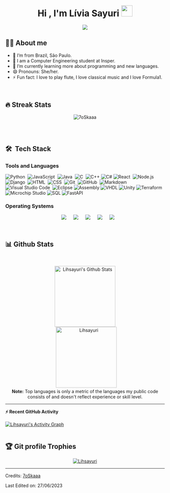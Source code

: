 <h1 align="center">Hi , I'm Lívia Sayuri <img src="https://media.giphy.com/media/hvRJCLFzcasrR4ia7z/giphy.gif" width="35"></h1>
<p align="center">
  <a href="https://github.com/DenverCoder1/readme-typing-svg"><img src="https://readme-typing-svg.herokuapp.com?lines=Computer+Engineering+Student;Curious+person;Always%20learning%20new%20things&center=true&width=500&height=50"></a>
</p>

## :sassy_woman:  About me
- :city_sunset: I’m from Brazil, São Paulo.
- :school: I am a Computer Engineering student at Insper.
- 🌱 I’m currently learning more about programming and new languages.
- 😄 Pronouns: She/her.
- ⚡ Fun fact: I love to play flute, I love classical music and I love Formula1.

<br>

## 🔥 Streak Stats
<p align="center"><img src="https://github-readme-streak-stats.herokuapp.com/?user=Lihsayuri&theme=algolia" alt="7oSkaaa" /></p>

<br>
<br>


## 🛠 &nbsp;Tech Stack



<p align="center"> 

 ### Tools and Languages

![Python](https://img.shields.io/badge/-Python-05122A?style=flat&logo=python)&nbsp;
![JavaScript](https://img.shields.io/badge/-JavaScript-05122A?style=flat&logo=javascript)&nbsp;
![Java](https://img.shields.io/badge/-Java-05122A?style=flat&logo=Java&logoColor=FFA518)&nbsp;
![C](https://img.shields.io/badge/-C-05122A?style=flat&logo=C&logoColor=A8B9CC)&nbsp;
![C++](https://img.shields.io/badge/-C%2B%2B-05122A?style=flat&logo=C%2B%2B&logoColor=A8B9CC)
![C#](https://img.shields.io/badge/-C%23-05122A?style=flat&logo=C%20Sharp&logoColor=A8B9CC)
![React](https://img.shields.io/badge/-React-05122A?style=flat&logo=react)&nbsp;
![Node.js](https://img.shields.io/badge/-Node.js-05122A?style=flat&logo=node.js)&nbsp;
![Django](https://img.shields.io/badge/-Django-05122A?style=flat&logo=django&logoColor=092E20)&nbsp;
![HTML](https://img.shields.io/badge/-HTML-05122A?style=flat&logo=HTML5)&nbsp;
![CSS](https://img.shields.io/badge/-CSS-05122A?style=flat&logo=CSS3&logoColor=1572B6)&nbsp;
![Git](https://img.shields.io/badge/-Git-05122A?style=flat&logo=git)&nbsp;
![GitHub](https://img.shields.io/badge/-GitHub-05122A?style=flat&logo=github)&nbsp;
![Markdown](https://img.shields.io/badge/-Markdown-05122A?style=flat&logo=markdown)\
![Visual Studio Code](https://img.shields.io/badge/-Visual%20Studio%20Code-05122A?style=flat&logo=visual-studio-code&logoColor=007ACC)&nbsp;
![Eclipse](https://img.shields.io/badge/-Eclipse-05122A?style=flat&logo=eclipse-ide&logoColor=2C2255)
![Assembly](https://img.shields.io/badge/-Assembly-05122A?style=flat&logo=assembly&logoColor=2C2255)
![VHDL](https://img.shields.io/badge/-VHDL-05122A?style=flat&logo=vhdl&logoColor=2C2255)
![Unity](https://img.shields.io/badge/-Unity-05122A?style=flat&logo=unity&logoColor=FFFFFF)
![Terraform](https://img.shields.io/badge/-Terraform-05122A?style=flat&logo=terraform&logoColor=7B42BC)
![Microchip Studio](https://img.shields.io/badge/-Microchip%20Studio-05122A?style=flat&logo=data:image/png;base64,<BASE64-IMAGE-DATA>&logoColor=FFFFFF)
![SQL](https://img.shields.io/badge/-SQL-05122A?style=flat&logo=mysql&logoColor=FFFFFF)
![FastAPI](https://img.shields.io/badge/-FastAPI-05122A?style=flat&logo=fastapi&logoColor=009688)


### Operating Systems
 
<p align="center">
  &emsp;
    <a href="#"><img src="https://img.shields.io/badge/Linux-FCC624?style=plastic&logo=linux&logoColor=black"></a>
  &emsp;
    <a href="#"><img src="https://img.shields.io/badge/Ubuntu-E95420?style=plastic&logo=ubuntu&logoColor=white"></a>
  &emsp;
    <a href="#"><img src="https://img.shields.io/badge/Kali%20Linux-557C94?style=plastic&logo=kali-linux&logoColor=white"></a>
  &emsp;
    <a href="#"><img src="https://img.shields.io/badge/Parrot%20Linux-33AADD?style=plastic&logo=parrot&logoColor=white"></a>
  &emsp;
    <a href="#"><img src="https://img.shields.io/badge/Windows-0078D6?style=plastic&logo=windows&logoColor=white"></a>
  
</p>

<br/>

## 📊 Github Stats

  <br/>
  <p align="center">
    <a href="https://github.com/anuraghazra/github-readme-stats"><img alt="Lihsayuri's Github Stats" src="https://github-readme-stats.vercel.app/api?username=Lihsayuri&show_icons=true&count_private=true&theme=algolia" height="192px"/></a>
<br/>
  &nbsp;
	  <img src="https://github-readme-stats.vercel.app/api/top-langs?username=Lihsayuri&langs_count=10&show_icons=true&locale=en&layout=compact&theme=algolia" alt="Lihsayuri" height="192px"/>
  <br/>
  <b>Note:</b> Top languages is only a metric of the languages my public code consists of and doesn't reflect experience or skill level.
  </p>

----

  <summary><b>⚡ Recent GitHub Activity</b></summary>
  <br/>
   <a href="https://github.com/Lihsayuri"><img alt="Lihsayuri's Activity Graph" src="https://github-readme-activity-graph.vercel.app/graph?username=Lihsayuri&theme=react-dark" /></a>
  <br/>

<br/>

## :trophy: Git profile Trophies

<p align="center"> <a href="https://github.com/ryo-ma/github-profile-trophy"><img src="https://github-profile-trophy.vercel.app/?username=Lihsayuri&layout=compact&theme=algolia" alt="Lihsayuri" /></a> </p>

-----
Credits: [7oSkaaa](https://github.com/7oSkaaa)

Last Edited on: 27/06/2023

